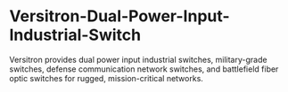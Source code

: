 # Versitron-Dual-Power-Input-Industrial-Switch
Versitron provides dual power input industrial switches, military-grade switches, defense communication network switches, and battlefield fiber optic switches for rugged, mission-critical networks.
